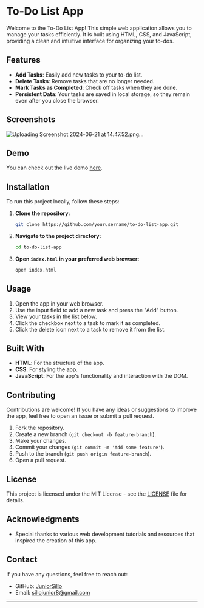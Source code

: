 # To-Do List App

Welcome to the To-Do List App! This simple web application allows you to manage your tasks efficiently. It is built using HTML, CSS, and JavaScript, providing a clean and intuitive interface for organizing your to-dos.

## Features

- **Add Tasks**: Easily add new tasks to your to-do list.
- **Delete Tasks**: Remove tasks that are no longer needed.
- **Mark Tasks as Completed**: Check off tasks when they are done.
- **Persistent Data**: Your tasks are saved in local storage, so they remain even after you close the browser.

## Screenshots
![Uploading Screenshot 2024-06-21 at 14.47.52.png…]()





## Demo

You can check out the live demo [here](http://127.0.0.1:5500/index.html).

## Installation

To run this project locally, follow these steps:

1. **Clone the repository:**

   ```bash
   git clone https://github.com/yourusername/to-do-list-app.git
   ```

2. **Navigate to the project directory:**

   ```bash
   cd to-do-list-app
   ```

3. **Open `index.html` in your preferred web browser:**

   ```bash
   open index.html
   ```

## Usage

1. Open the app in your web browser.
2. Use the input field to add a new task and press the "Add" button.
3. View your tasks in the list below.
4. Click the checkbox next to a task to mark it as completed.
5. Click the delete icon next to a task to remove it from the list.

## Built With

- **HTML**: For the structure of the app.
- **CSS**: For styling the app.
- **JavaScript**: For the app's functionality and interaction with the DOM.

## Contributing

Contributions are welcome! If you have any ideas or suggestions to improve the app, feel free to open an issue or submit a pull request.

1. Fork the repository.
2. Create a new branch (`git checkout -b feature-branch`).
3. Make your changes.
4. Commit your changes (`git commit -m 'Add some feature'`).
5. Push to the branch (`git push origin feature-branch`).
6. Open a pull request.

## License

This project is licensed under the MIT License - see the [LICENSE](LICENSE) file for details.

## Acknowledgments

- Special thanks to various web development tutorials and resources that inspired the creation of this app.

## Contact

If you have any questions, feel free to reach out:

- GitHub: [JuniorSillo](https://github.com/JuniorSillo)
- Email: sillojunior8@gmail.com

---

